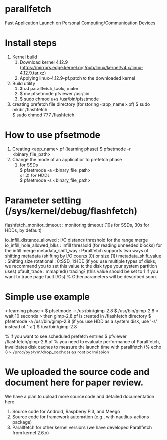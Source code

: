 # parallfetch
Fast Application Launch on Personal Computing/Communication Devices

# Install steps
1. Kernel build
   1) Download kernel 4.12.9 (https://mirrors.edge.kernel.org/pub/linux/kernel/v4.x/linux-4.12.9.tar.xz)
   2) Applying linux-4.12.9-pf.patch to the downloaded kernel
3. Build utility
   1) $ cd parallfetch_tools; make
   2) $ mv pfsetmode pfviewer /usr/bin
   3) $  sudo chmod u+s /usr/bin/pfsetmode
4. creating prefetch file directory (for storing <app_name>.pf)
   $ sudo mkdir /flashfetch <br />
   $ sudo chmod 777 /flashfetch <br />
   
# How to use pfsetmode
1. Creating <app_name>.pf (learning phase)
   $ pfsetmode -r <binary_file_path> <br />
2. Change the mode of an application to prefetch phase
   1) for SSDs <br />
   $ pfsetmode -a <binary_file_path> <br />
   or 2) for HDDs <br />
   $ pfsetmode -s <binary_file_path> <br />

# Parameter setting (/sys/kernel/debug/flashfetch)
   flashfetch_monitor_timeout    : monitoring timeout (10s for SSDs, 30s for HDDs, by default)

   io_infill_distance_allowed    : I/O distance threshold for the range merge
   io_infill_hole_allowed_blks   : Infill threshold (for reading unneeded blocks) for the infill merge
   metadata_shift_way            : Parallfetch supports two ways of shifting metadata (shifting by I/O counts (0) or size (1))
   metadata_shift_value          : Shifting size
   rotational                    : 0:SSD, 1:HDD (if you use multiple types of disks,
                                             we recommend you to set this value to the disk type your system partition uses)
   pfault_trace                  : mmap'ed() tracing? (this value should be set to 1 if you want to trace page fault I/Os)
   % Other parameters will be described soon.
   
# Simple use example
  < learning phase >
  $ pfsetmode -r /usr/bin/gimp-2.8
  $ /usr/bin/gimp-2.8
  < wait 10 seconds > then gimp-2.8.pf is created in /flashfetch directory 
  $ pfsetmode -a /usr/bin/gimp-2.8     (if you use HDD as a system disk, use '-s' instead of '-a')
  $ /usr/bin/gimp-2.8
  
  % if you want to see scheduled prefetch entries
    $ pfviewer /flashfetch/gimp-2.8.pf
  % you need to evaluate performance of Parallfetch, invalidates disk caches to measure the launch time with parallfetch
    (% echo 3 > /proc/sys/vm/drop_caches) as root permission

# We uploaded the source code and document here for paper review.
  We have a plan to upload more source code and detailed documentation here.
  1. Source code for Android, Raspberry Pi3, and Meego
  2. Source code for framework automation (e.g., with nautlius-actions package)
  3. Parallfetch for other kernel versions (we have developed Parallfetch from kernel 2.6.x)
